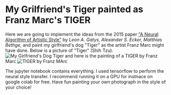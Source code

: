 # My Grilfriend's Tiger painted as Franz Marc's TIGER 
Here we are going to implement the ideas from the 2015 paper
["A Neural Algorithm of Artistic Style"](https://arxiv.org/abs/1508.06576) by *Leon A. Gatys,
Alexander S. Ecker, Matthias Bethge*,
and paint my girlfriend's dog "Tiger" as the artist Franz Marc might have done.
Below is a picture of "Tiger" (Shih Tzu).
![My Girlfriend's Dog Tiger](https://drive.google.com/uc?id=1DaDURnkGYfJ2D8eoXrjg-84dXffBcX1z)
and here is the painting of a TIGER by Franz Marc
![TIGER by Franz MArc](https://drive.google.com/uc?id=1S6cVG_neSru21cEGY7UoN1XQy-trfaIH)

The jupyter notebook contains everything. I used tensorflow to perform the neural style transfer. I recommend running it on a GPU for instnace on google colab for free. Have fun painting your own photograph in the style of your choice! 
